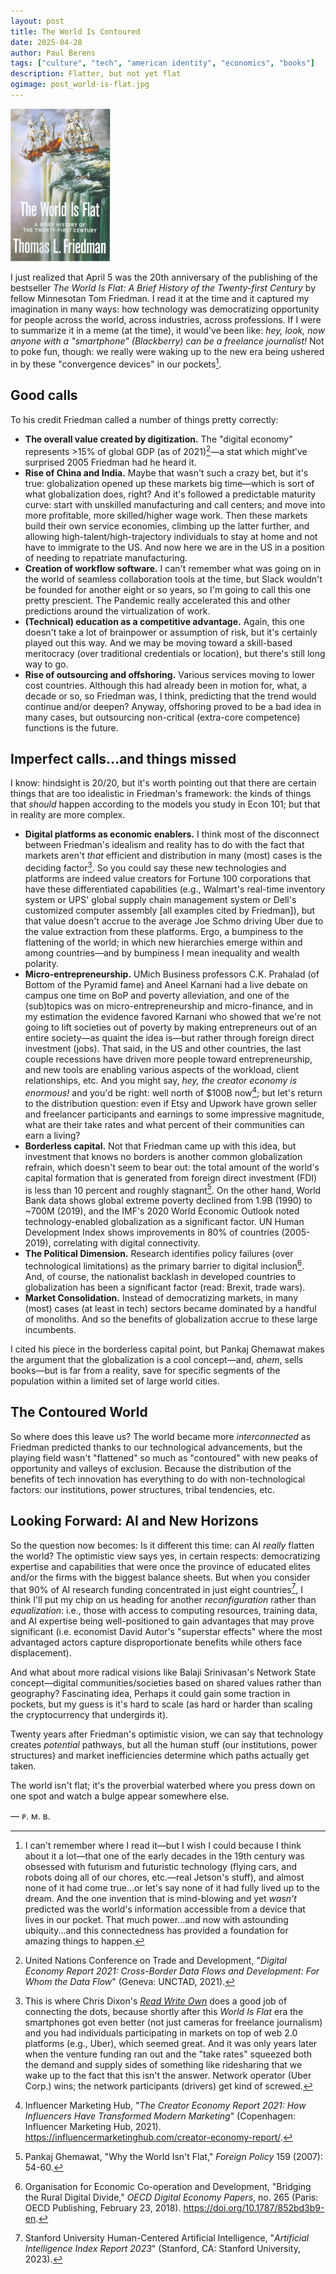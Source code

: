 ```yaml
---
layout: post
title: The World Is Contoured
date: 2025-04-28
author: Paul Berens
tags: ["culture", "tech", "american identity", "economics", "books"]
description: Flatter, but not yet flat
ogimage: post_world-is-flat.jpg
---
```

<img src="/assets/og/post_world-is-flat.jpg" alt="The World Is Flat cover" style="width: 160px; height: auto;" />

I just realized that April 5 was the 20th anniversary of the publishing of the bestseller *The World Is Flat: A Brief History of the Twenty-first Century* by fellow Minnesotan Tom Friedman. I read it at the time and it captured my imagination in many ways: how technology was democratizing opportunity for people across the world, across industries, across professions. If I were to summarize it in a meme (at the time), it would've been like: *hey, look, now anyone with a "smartphone" (Blackberry) can be a freelance journalist!* Not to poke fun, though: we really were waking up to the new era being ushered in by these "convergence devices" in our pockets[^1].

[^1]: I can't remember where I read it—but I wish I could because I think about it a lot—that one of the early decades in the 19th century was obsessed with futurism and futuristic technology (flying cars, and robots doing all of our chores, etc.—real Jetson's stuff), and almost none of it had come true...or let's say none of it had fully lived up to the dream. And the one invention that is mind-blowing and yet *wasn't* predicted was the world's information accessible from a device that lives in our pocket. That much power...and now with astounding ubiquity...and this connectedness has provided a foundation for amazing things to happen.

## Good calls
To his credit Friedman called a number of things pretty correctly:
- **The overall value created by digitization.** The "digital economy" represents >15% of global GDP (as of 2021)[^2]—a stat which might've surprised 2005 Friedman had he heard it.
- **Rise of China and India.** Maybe that wasn't such a crazy bet, but it's true: globalization opened up these markets big time—which is sort of what globalization does, right? And it's followed a predictable maturity curve: start with unskilled manufacturing and call centers; and move into more profitable, more skilled/higher wage work. Then these markets build their own service economies, climbing up the latter further, and allowing high-talent/high-trajectory individuals to stay at home and not have to immigrate to the US. And now here we are in the US in a position of needing to repatriate manufacturing.
- **Creation of workflow software.** I can't remember what was going on in the world of seamless collaboration tools at the time, but Slack wouldn't be founded for another eight or so years, so I'm going to call this one pretty prescient. The Pandemic really accelerated this and other predictions around the virtualization of work.
- **(Technical) education as a competitive advantage.** Again, this one doesn't take a lot of brainpower or assumption of risk, but it's certainly played out this way. And we may be moving toward a skill-based meritocracy (over traditional credentials or location), but there's still long way to go.
- **Rise of outsourcing and offshoring.** Various services moving to lower cost countries. Although this had already been in motion for, what, a decade or so, so Friedman was, I think, predicting that the trend would continue and/or deepen? Anyway, offshoring proved to be a bad idea in many cases, but outsourcing non-critical (extra-core competence) functions is the future.

[^2]: United Nations Conference on Trade and Development, "*Digital Economy Report 2021: Cross-Border Data Flows and Development: For Whom the Data Flow*" (Geneva: UNCTAD, 2021).

## Imperfect calls...and things missed
I know: hindsight is 20/20, but it's worth pointing out that there are certain things that are too idealistic in Friedman's framework: the kinds of things that *should* happen according to the models you study in Econ 101; but that in reality are more complex.
- **Digital platforms as economic enablers.** I think most of the disconnect between Friedman's idealism and reality has to do with the fact that markets aren't *that* efficient and distribution in many (most) cases is the deciding factor[^3]. So you could say these new technologies and platforms are indeed value creators for Fortune 100 corporations that have these differentiated capabilities (e.g., Walmart's real-time inventory system or UPS' global supply chain management system or Dell's customized computer assembly [all examples cited by Friedman]), but that value doesn't accrue to the average Joe Schmo driving Uber due to the value extraction from these platforms. Ergo, a bumpiness to the flattening of the world; in which new hierarchies emerge within and among countries—and by bumpiness I mean inequality and wealth polarity.
- **Micro-entrepreneurship.** UMich Business professors C.K. Prahalad (of Bottom of the Pyramid fame) and Aneel Karnani had a live debate on campus one time on BoP and poverty alleviation, and one of the (sub)topics was on micro-entrepreneurship and micro-finance, and in my estimation the evidence favored Karnani who showed that we're not going to lift societies out of poverty by making entrepreneurs out of an entire society—as quaint the idea is—but rather through foreign direct investment (jobs). That said, in the US and other countries, the last couple recessions have driven more people toward entrepreneurship, and new tools are enabling various aspects of the workload, client relationships, etc. And you might say, *hey, the creator economy is enormous!* and you'd be right: well north of $100B now[^4]; but let's return to the distribution question: even if Etsy and Upwork have grown seller and freelancer participants and earnings to some impressive magnitude, what are their take rates and what percent of their communities can earn a living?
- **Borderless capital.** Not that Friedman came up with this idea, but investment that knows no borders is another common globalization refrain, which doesn't seem to bear out: the total amount of the world's capital formation that is generated from foreign direct investment (FDI) is less than 10 percent and roughly stagnant[^5]. On the other hand, World Bank data shows global extreme poverty declined from 1.9B (1990) to ~700M (2019), and the IMF's 2020 World Economic Outlook noted technology-enabled globalization as a significant factor. UN Human Development Index shows improvements in 80% of countries (2005-2019), correlating with digital connectivity.
- **The Political Dimension.** Research identifies policy failures (over technological limitations) as the primary barrier to digital inclusion[^6]. And, of course, the nationalist backlash in developed countries to globalization has been a significant factor (read: Brexit, trade wars). 
- **Market Consolidation.** Instead of democratizing markets, in many (most) cases (at least in tech) sectors became dominated by a handful of monoliths. And so the benefits of globalization accrue to these large incumbents.

[^3]: This is where Chris Dixon's [*Read Write Own*](/books/read-write-own/) does a good job of connecting the dots, because shortly after this *World Is Flat* era the smartphones got even better (not just cameras for freelance journalism) and you had individuals participating in markets on top of web 2.0 platforms (e.g., Uber), which seemed great. And it was only years later when the venture funding ran out and the "take rates" squeezed both the demand and supply sides of something like ridesharing that we wake up to the fact that this isn't the answer. Network operator (Uber Corp.) wins; the network participants (drivers) get kind of screwed.

[^4]: Influencer Marketing Hub, "*The Creator Economy Report 2021: How Influencers Have Transformed Modern Marketing*" (Copenhagen: Influencer Marketing Hub, 2021). https://influencermarketinghub.com/creator-economy-report/.

[^5]: Pankaj Ghemawat, "Why the World Isn't Flat," *Foreign Policy* 159 (2007): 54-60.

[^6]: Organisation for Economic Co-operation and Development, "Bridging the Rural Digital Divide," *OECD Digital Economy Papers*, no. 265 (Paris: OECD Publishing, February 23, 2018). https://doi.org/10.1787/852bd3b9-en.

I cited his piece in the borderless capital point, but Pankaj Ghemawat makes the argument that the globalization is a cool concept—and, *ahem*, sells books—but is far from a reality, save for specific segments of the population within a limited set of large world cities.

## The Contoured World

So where does this leave us? The world became more *interconnected* as Friedman predicted thanks to our technological advancements, but the playing field wasn't "flattened" so much as "contoured" with new peaks of opportunity and valleys of exclusion. Because the distribution of the benefits of tech innovation has everything to do with non-technological factors: our institutions, power structures, tribal tendencies, etc.

## Looking Forward: AI and New Horizons

So the question now becomes: Is it different this time: can AI *really* flatten the world? The optimistic view says yes, in certain respects: democratizing expertise and capabilities that were once the province of educated elites and/or the firms with the biggest balance sheets. But when you consider that 90% of AI research funding concentrated in just eight countries[^7], I think I'll put my chip on us heading for another *reconfiguration* rather than *equalization*: i.e., those with access to computing resources, training data, and AI expertise being well-positioned to gain advantages that may prove significant (i.e. economist David Autor's "superstar effects" where the most advantaged actors capture disproportionate benefits while others face displacement).

[^7]: Stanford University Human-Centered Artificial Intelligence, "*Artificial Intelligence Index Report 2023*" (Stanford, CA: Stanford University, 2023).

And what about more radical visions like Balaji Srinivasan's Network State concept—digital communities/societies based on shared values rather than geography? Fascinating idea, Perhaps it could gain some traction in pockets, but my guess is it's hard to scale (as hard or harder than scaling the cryptocurrency that undergirds it).

Twenty years after Friedman's optimistic vision, we can say that technology creates *potential* pathways, but all the human stuff (our institutions, power structures) and market inefficiencies determine which paths actually get taken.

The world isn't flat; it's the proverbial waterbed where you press down on one spot and watch a bulge appear somewhere else.

— ᴘ. ᴍ. ʙ.